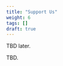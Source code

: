 ```yaml
---
title: "Support Us"
weight: 6
tags: []
draft: true
---
```

<!-- SPDX-FileCopyrightText: 2022 Wilfred Nicoll <xyzroller@rollyourown.xyz> -->
<!-- SPDX-License-Identifier: CC-BY-SA-4.0 -->

TBD later.

<!--more-->

TBD.
